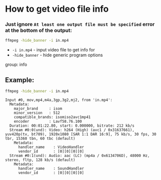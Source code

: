 # How to get video file info

### Just ignore `At least one output file must be specified` error at the bottom of the output:

```bash
ffmpeg -hide_banner -i in.mp4
```

- `-i in.mp4` - input video file to get info for
- `-hide_banner` - hide generic program options

group: info

## Example: 
```bash
ffmpeg -hide_banner -i in.mp4
```
```
Input #0, mov,mp4,m4a,3gp,3g2,mj2, from 'in.mp4':
  Metadata:
    major_brand     : isom
    minor_version   : 512
    compatible_brands: isomiso2avc1mp41
    encoder         : Lavf58.76.100
  Duration: 00:01:22.80, start: 0.000000, bitrate: 212 kb/s
  Stream #0:0(und): Video: h264 (High) (avc1 / 0x31637661), yuv420p(tv, bt709), 1920x1080 [SAR 1:1 DAR 16:9], 75 kb/s, 30 fps, 30 tbr, 15360 tbn, 60 tbc (default)
    Metadata:
      handler_name    : VideoHandler
      vendor_id       : [0][0][0][0]
  Stream #0:1(und): Audio: aac (LC) (mp4a / 0x6134706D), 48000 Hz, stereo, fltp, 128 kb/s (default)
    Metadata:
      handler_name    : SoundHandler
      vendor_id       : [0][0][0][0]
```

